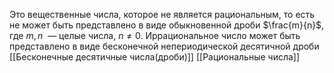 Это вещественные числа, которое не является рациональным, то есть не может быть представлено в виде обыкновенной дроби $\frac{m}{n}$, где $m, n$   — целые числа, $n \neq 0$. Иррациональное число может быть представлено в виде бесконечной непериодической десятичной дроби
[[Бесконечные десятичные числа(дроби)]]
[[Рациональные числа]]
